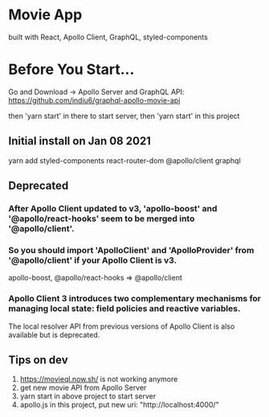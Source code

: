 # Movie App

built with React, Apollo Client, GraphQL, styled-components

# Before You Start...

Go and Download -> Apollo Server and GraphQL API: https://github.com/indiu6/graphql-apollo-movie-api

then 'yarn start' in there to start server,
then 'yarn start' in this project

## Initial install on Jan 08 2021

yarn add styled-components
react-router-dom
@apollo/client
graphql

## Deprecated

### After Apollo Client updated to v3, 'apollo-boost' and '@apollo/react-hooks' seem to be merged into '@apollo/client'.

### So you should import 'ApolloClient' and 'ApolloProvider' from '@apollo/client' if your Apollo Client is v3.

apollo-boost, @apollo/react-hooks => @apollo/client

### Apollo Client 3 introduces two complementary mechanisms for managing local state: field policies and reactive variables.

The local resolver API from previous versions of Apollo Client is also available but is deprecated.

## Tips on dev

1. https://movieql.now.sh/ is not working anymore
2. get new movie API from Apollo Server
3. yarn start in above project to start server
4. apollo.js in this project, put new uri: "http://localhost:4000/"
